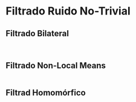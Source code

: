 # Filtrado Ruido No-Trivial

## Filtrado Bilateral 

```

```

```

```

## Filtrado Non-Local Means

```
```

## Filtrad Homomórfico

```
```